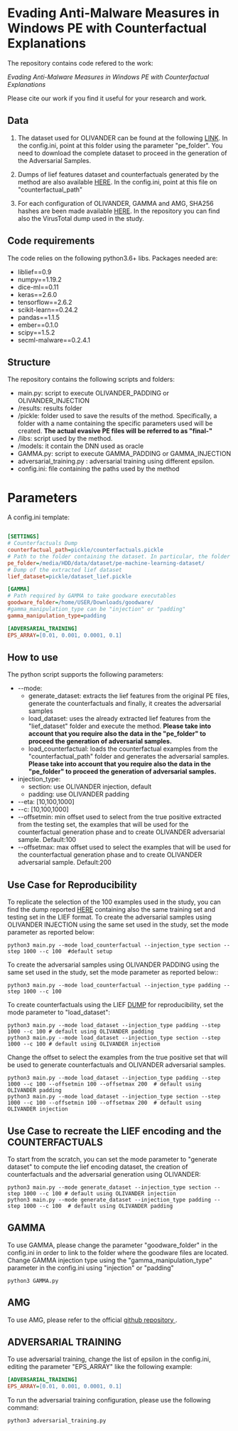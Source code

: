 # Evading Anti-Malware Measures in Windows PE with Counterfactual Explanations

The repository contains code refered to the work:

_Evading Anti-Malware Measures in Windows PE with Counterfactual Explanations_
 
Please cite our work if you find it useful for your research and work.

## Data

1) The dataset used for OLIVANDER can be found at the following [LINK](https://practicalsecurityanalytics.com/pe-malware-machine-learning-dataset/). In the config.ini, point at this folder using the parameter "pe_folder". You need to download the complete dataset to proceed in the generation of the Adversarial Samples.

2) Dumps of lief features dataset and counterfactuals generated by the method are also available [HERE](https://drive.google.com/drive/folders/1WJFbRPP9dEFccRM5J7kyraO1Fuy9tB3y?usp=sharing). In the config.ini, point at this file on "counterfactual_path"
3) For each configuration of OLIVANDER, GAMMA and AMG, SHA256 hashes are been made available [HERE](https://drive.google.com/drive/folders/1uihbJi-Wvrkgc_RMo0WfzkkJGerzTVib?usp=sharing). In the repository you can find also the VirusTotal dump used in the study.


## Code requirements
The code relies on the following python3.6+ libs.
Packages needed are:
* liblief==0.9
* numpy==1.19.2
* dice-ml==0.11
* keras==2.6.0
* tensorflow==2.6.2
* scikit-learn==0.24.2
* pandas==1.1.5
* ember==0.1.0
* scipy==1.5.2
* secml-malware==0.2.4.1

## Structure

The repository contains the following scripts and folders:
* main.py:  script to execute OLIVANDER_PADDING or OLIVANDER_INJECTION
* /results: results folder
* /pickle: folder used to save the results of the method. Specifically, a folder with a name containing the specific parameters used will be created. **The actual evasive PE files will be referred to as "final-"**
* /libs: script used by the method. 
* /models: it contain the DNN used as oracle
* GAMMA.py: script to execute GAMMA_PADDING or GAMMA_INJECTION
* adversarial_training.py : adversarial training using different epsilon.  
* config.ini: file containing the paths used by the method
# Parameters
A config.ini template:
```ini

[SETTINGS]
# Counterfactuals Dump
counterfactual_path=pickle/counterfactuals.pickle
# Path to the folder containing the dataset. In particular, the folder must contain the samples.csv and the samples folder with all the executable pe files 
pe_folder=/media/HDD/data/dataset/pe-machine-learning-dataset/
# Dump of the extracted lief dataset 
lief_dataset=pickle/dataset_lief.pickle

[GAMMA]
# Path required by GAMMA to take goodware executables
goodware_folder=/home/USER/Downloads/goodware/
#gamma_manipulation_type can be "injection" or "padding"
gamma_manipulation_type=padding

[ADVERSARIAL_TRAINING]
EPS_ARRAY=[0.01, 0.001, 0.0001, 0.1]

```





## How to use

The python script supports the following parameters:
* --mode: 
  * generate_dataset: extracts the lief features from the original PE files, generate the counterfactuals and finally, it creates the adversarial samples
  * load_dataset: uses the already extracted lief features from the "lief_dataset" folder and execute the method. **Please take into account that you require also the data in the "pe_folder" to proceed the generation of adversarial samples.**
  * load_counterfactual: loads the counterfactual examples from the "counterfactual_path" folder and generates the adversarial samples. **Please take into account that you require also the data in the "pe_folder" to proceed the generation of adversarial samples.**
* injection_type: 
  * section:  use OLIVANDER injection, default
  * padding: use OLIVANDER padding
* --eta: [10,100,1000]
* --c: [10,100,1000]
* --offsetmin: min offset used to select from the true positive extracted from the testing set, the examples that will be used  for the  counterfactual generation phase and to create OLIVANDER adversarial sample. Default:100
* --offsetmax: max offset used to select the examples that will be used for the counterfactual generation phase and to create OLIVANDER adversarial sample. Default:200

## Use Case for Reproducibility
To replicate the selection of the 100 examples used in the study, you can find the dump reported [HERE](https://drive.google.com/drive/folders/1WJFbRPP9dEFccRM5J7kyraO1Fuy9tB3y?usp=sharing) containing also the same training set and testing set in the LIEF format. 
To create the adversarial samples using OLIVANDER INJECTION using the same set used in the study, set the mode parameter as reported below:
```console
python3 main.py --mode load_counterfactual --injection_type section --step 1000 --c 100  #default setup
```
To create the adversarial samples using OLIVANDER PADDING using the same set used in the study, set the mode parameter as reported below::
```console
python3 main.py --mode load_counterfactual --injection_type padding --step 1000 --c 100 
```
To create counterfactuals using the LIEF  [DUMP](https://drive.google.com/drive/folders/1WJFbRPP9dEFccRM5J7kyraO1Fuy9tB3y?usp=sharing)  for reproducibility, set the mode parameter to "load_dataset":
```console
python3 main.py --mode load_dataset --injection_type padding --step 1000 --c 100 # default using OLIVANDER padding 
python3 main.py --mode load_dataset --injection_type section --step 1000 --c 100 # default using OLIVANDER injectiom 
```
Change the offset to select the examples from the true positive set that will be used to generate counterfactuals and OLIVANDER adversarial samples.
```console
python3 main.py --mode load_dataset --injection_type padding --step 1000 --c 100 --offsetmin 100 --offsetmax 200  # default using OLIVANDER padding  
python3 main.py --mode load_dataset --injection_type section --step 1000 --c 100 --offsetmin 100 --offsetmax 200  # default using OLIVANDER injection 
```
## Use Case to recreate the LIEF encoding and the COUNTERFACTUALS
To start from the scratch, you can set the mode parameter to "generate dataset" to compute the lief encoding dataset, the creation of counterfactuals and the adversarial generation using OLIVANDER:
```console
python3 main.py --mode generate_dataset --injection_type section --step 1000 --c 100 # default using OLIVANDER injection
python3 main.py --mode generate_dataset --injection_type padding --step 1000 --c 100  # default using OLIVANDER padding
```
## GAMMA
To use GAMMA, please change the parameter "goodware_folder" in the config.ini in order to link to the folder where the goodware files are located.
Change GAMMA injection type using the "gamma_manipulation_type" parameter in the config.ini using "injection" or "padding"

```console
python3 GAMMA.py   
```
## AMG
To use AMG, please refer to the official [github repository ](https://github.com/matouskozak/AMG).

## ADVERSARIAL TRAINING
To use adversarial training, change the list of epsilon in the config.ini, editing the parameter "EPS_ARRAY" like the following example:
```ini
[ADVERSARIAL_TRAINING]
EPS_ARRAY=[0.01, 0.001, 0.0001, 0.1]
```
To run the adversarial training configuration, please use the following command:
```console
python3 adversarial_training.py   
```


